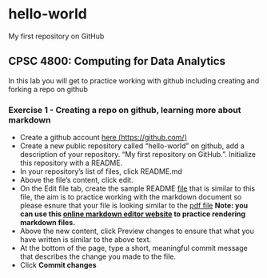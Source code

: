 # hello-world
My first repository on GitHub

## CPSC 4800: Computing for Data Analytics

In this lab you will get to practice working with github including creating and forking a repo on github

### Exercise 1 - Creating a repo on github, learning more about markdown

* Create a github account [here (https://github.com/)](https://github.com/)
* Create a new public repository called “hello-world” on github, add a description of your repository.
“My first repository on GitHub.”. Initialize this repository with a README.
* In your repository’s list of files, click README.md
* Above the file’s content, click edit.
* On the Edit file tab, create the sample README [file](https://github.com/nasimtaba/README_Template/blob/master/README.pdf) that is similar to this file, the aim is to practice working with the markdown document so please esnure that your file is looking similar to the [pdf file](https://github.com/nasimtaba/README_Template/blob/master/README.pdf) **Note: you can use this [online markdown editor website](https://dillinger.io/) to practice rendering markdown files.**
* Above the new content, click Preview changes to ensure that what you have written is similar to the
above text.
* At the bottom of the page, type a short, meaningful commit message that describes the change you
made to the file.
* Click **Commit changes**
